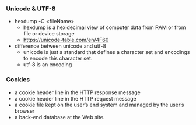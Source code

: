 ### Unicode & UTF-8
- hexdump -C \<fileName\>
  - hexdump is a hexidecimal view of computer data from RAM or from file or device storage
  - https://unicode-table.com/en/4F60
- difference between unicode and utf-8
  - unicode is just a standard that defines a character set and encodings to encode this character set.
  - utf-8 is an encoding
  
### Cookies
- a cookie header line in the HTTP response message
- a cookie header line in the HTTP request message
- a cookie file kept on the user’s end system and managed by the user’s browser 
- a back-end database at the Web site.
